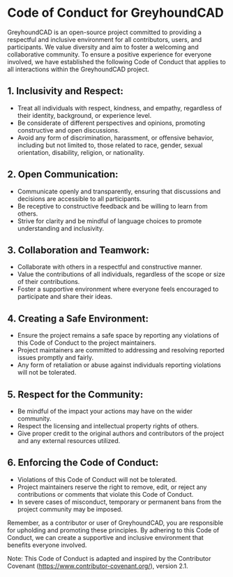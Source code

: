 
# Code of Conduct for GreyhoundCAD

GreyhoundCAD is an open-source project committed to providing a respectful and inclusive environment for all contributors, users, and participants. We value diversity and aim to foster a welcoming and collaborative community. To ensure a positive experience for everyone involved, we have established the following Code of Conduct that applies to all interactions within the GreyhoundCAD project.

## 1. Inclusivity and Respect:
   - Treat all individuals with respect, kindness, and empathy, regardless of their identity, background, or experience level.
   - Be considerate of different perspectives and opinions, promoting constructive and open discussions.
   - Avoid any form of discrimination, harassment, or offensive behavior, including but not limited to, those related to race, gender, sexual orientation, disability, religion, or nationality.

## 2. Open Communication:
   - Communicate openly and transparently, ensuring that discussions and decisions are accessible to all participants.
   - Be receptive to constructive feedback and be willing to learn from others.
   - Strive for clarity and be mindful of language choices to promote understanding and inclusivity.

## 3. Collaboration and Teamwork:
   - Collaborate with others in a respectful and constructive manner.
   - Value the contributions of all individuals, regardless of the scope or size of their contributions.
   - Foster a supportive environment where everyone feels encouraged to participate and share their ideas.

## 4. Creating a Safe Environment:
   - Ensure the project remains a safe space by reporting any violations of this Code of Conduct to the project maintainers.
   - Project maintainers are committed to addressing and resolving reported issues promptly and fairly.
   - Any form of retaliation or abuse against individuals reporting violations will not be tolerated.

## 5. Respect for the Community:
   - Be mindful of the impact your actions may have on the wider community.
   - Respect the licensing and intellectual property rights of others.
   - Give proper credit to the original authors and contributors of the project and any external resources utilized.

## 6. Enforcing the Code of Conduct:
   - Violations of this Code of Conduct will not be tolerated.
   - Project maintainers reserve the right to remove, edit, or reject any contributions or comments that violate this Code of Conduct.
   - In severe cases of misconduct, temporary or permanent bans from the project community may be imposed.

Remember, as a contributor or user of GreyhoundCAD, you are responsible for upholding and promoting these principles. By adhering to this Code of Conduct, we can create a supportive and inclusive environment that benefits everyone involved.

Note: This Code of Conduct is adapted and inspired by the Contributor Covenant (https://www.contributor-covenant.org/), version 2.1.
